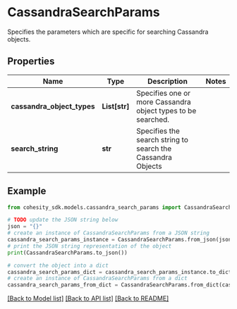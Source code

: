 # CassandraSearchParams

Specifies the parameters which are specific for searching Cassandra objects.

## Properties

Name | Type | Description | Notes
------------ | ------------- | ------------- | -------------
**cassandra_object_types** | **List[str]** | Specifies one or more Cassandra object types to be searched. | 
**search_string** | **str** | Specifies the search string to search the Cassandra Objects | 

## Example

```python
from cohesity_sdk.models.cassandra_search_params import CassandraSearchParams

# TODO update the JSON string below
json = "{}"
# create an instance of CassandraSearchParams from a JSON string
cassandra_search_params_instance = CassandraSearchParams.from_json(json)
# print the JSON string representation of the object
print(CassandraSearchParams.to_json())

# convert the object into a dict
cassandra_search_params_dict = cassandra_search_params_instance.to_dict()
# create an instance of CassandraSearchParams from a dict
cassandra_search_params_from_dict = CassandraSearchParams.from_dict(cassandra_search_params_dict)
```
[[Back to Model list]](../README.md#documentation-for-models) [[Back to API list]](../README.md#documentation-for-api-endpoints) [[Back to README]](../README.md)


